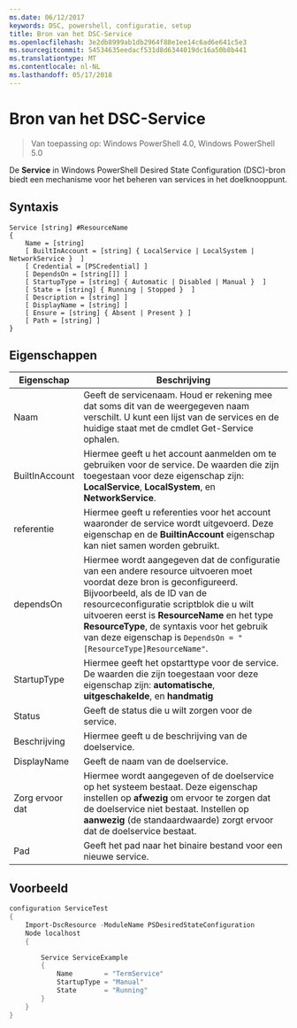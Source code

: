 ```yaml
---
ms.date: 06/12/2017
keywords: DSC, powershell, configuratie, setup
title: Bron van het DSC-Service
ms.openlocfilehash: 3e2db8999ab1db2964f88e1ee14c6ad6e641c5e3
ms.sourcegitcommit: 54534635eedacf531d8d6344019dc16a50b8b441
ms.translationtype: MT
ms.contentlocale: nl-NL
ms.lasthandoff: 05/17/2018
---
```

# <a name="dsc-service-resource"></a>Bron van het DSC-Service

> Van toepassing op: Windows PowerShell 4.0, Windows PowerShell 5.0


De **Service** in Windows PowerShell Desired State Configuration (DSC)-bron biedt een mechanisme voor het beheren van services in het doelknooppunt.

## <a name="syntax"></a>Syntaxis

```
Service [string] #ResourceName
{
    Name = [string]
    [ BuiltInAccount = [string] { LocalService | LocalSystem | NetworkService }  ]
    [ Credential = [PSCredential] ]
    [ DependsOn = [string[]] ]
    [ StartupType = [string] { Automatic | Disabled | Manual }  ]
    [ State = [string] { Running | Stopped }  ]
    [ Description = [string] ]
    [ DisplayName = [string] ]
    [ Ensure = [string] { Absent | Present } ]
    [ Path = [string] ]
}
```

## <a name="properties"></a>Eigenschappen

|  Eigenschap  |  Beschrijving   |
|---|---|
| Naam| Geeft de servicenaam. Houd er rekening mee dat soms dit van de weergegeven naam verschilt. U kunt een lijst van de services en de huidige staat met de cmdlet Get-Service ophalen.|
| BuiltInAccount| Hiermee geeft u het account aanmelden om te gebruiken voor de service. De waarden die zijn toegestaan voor deze eigenschap zijn: **LocalService**, **LocalSystem**, en **NetworkService**.|
| referentie| Hiermee geeft u referenties voor het account waaronder de service wordt uitgevoerd. Deze eigenschap en de __BuiltinAccount__ eigenschap kan niet samen worden gebruikt.|
| dependsOn| Hiermee wordt aangegeven dat de configuratie van een andere resource uitvoeren moet voordat deze bron is geconfigureerd. Bijvoorbeeld, als de ID van de resourceconfiguratie scriptblok die u wilt uitvoeren eerst is __ResourceName__ en het type __ResourceType__, de syntaxis voor het gebruik van deze eigenschap is `DependsOn = "[ResourceType]ResourceName"`.|
| StartupType| Hiermee geeft het opstarttype voor de service. De waarden die zijn toegestaan voor deze eigenschap zijn: **automatische**, **uitgeschakelde**, en **handmatig**|
| Status| Geeft de status die u wilt zorgen voor de service.|
| Beschrijving | Hiermee geeft u de beschrijving van de doelservice.|
| DisplayName | Geeft de naam van de doelservice.|
| Zorg ervoor dat | Hiermee wordt aangegeven of de doelservice op het systeem bestaat. Deze eigenschap instellen op **afwezig** om ervoor te zorgen dat de doelservice niet bestaat. Instellen op **aanwezig** (de standaardwaarde) zorgt ervoor dat de doelservice bestaat.|
| Pad | Geeft het pad naar het binaire bestand voor een nieuwe service.|

## <a name="example"></a>Voorbeeld

```powershell
configuration ServiceTest
{
    Import-DscResource -ModuleName PSDesiredStateConfiguration
    Node localhost
    {

        Service ServiceExample
        {
            Name        = "TermService"
            StartupType = "Manual"
            State       = "Running"
        }
    }
}
```